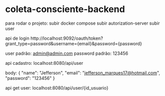 # coleta-consciente-backend


para rodar o projeto:
  subir docker compose
  subir autorization-server
  subir user
  
  
api de login
http://localhost:9092/oauth/token?grant_type=password&username={email}&password={password}

user padrão: admin@admin.com
password padrão: 123456

api cadastro:
localhost:8080/api/user

body:
{
    "name": "Jefferson",
    "email": "jefferson_marques17@hotmail.com",
    "password": "123456"
}

api get user:
localhost:8080/api/user/{id_usuario}

